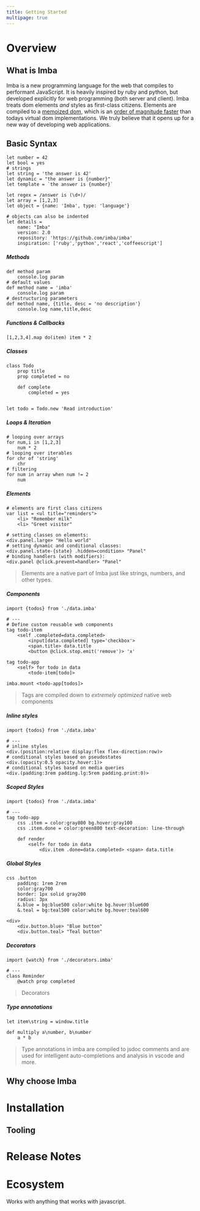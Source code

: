 ```yaml
---
title: Getting Started
multipage: true
---
```


# Overview

## What is Imba

Imba is a new programming language for the web that compiles
to performant JavaScript. It is heavily inspired by ruby and python,
but developed explicitly for web programming (both server and client).
Imba treats dom elements *and* styles as first-class citizens. Elements are compiled to a [memoized dom](/guides/advanced/performance), which is an [order of magnitude faster](https://somebee.github.io/dom-reconciler-bench/index.html) than todays virtual dom implementations. We truly believe that it opens up for a new way of developing web applications.

## Basic Syntax

```imba
let number = 42
let bool = yes
# strings
let string = 'the answer is 42'
let dynamic = "the answer is {number}"
let template = `the answer is {number}`

let regex = /answer is (\d+)/
let array = [1,2,3]
let object = {name: 'Imba', type: 'language'}

# objects can also be indented
let details =
    name: "Imba"
    version: 2.0
    repository: 'https://github.com/imba/imba'
    inspiration: ['ruby','python','react','coffeescript']
```

##### Methods
```imba
def method param
    console.log param
# default values
def method name = 'imba'
    console.log param
# destructuring parameters
def method name, {title, desc = 'no description'}
    console.log name,title,desc
```

##### Functions & Callbacks
```imba
[1,2,3,4].map do(item) item * 2
```

##### Classes
```imba
class Todo
    prop title
    prop completed = no
    
    def complete
        completed = yes


let todo = Todo.new 'Read introduction'
```

##### Loops & Iteration
```imba
# looping over arrays
for num,i in [1,2,3]
    num * 2
# looping over iterables
for chr of 'string'
    chr
# filtering
for num in array when num != 2
    num
```

##### Elements
```imba
# elements are first class citizens
var list = <ul title="reminders">
    <li> "Remember milk"
    <li> "Greet visitor"

# setting classes on elements:
<div.panel.large> "Hello world"
# setting dynamic and conditional classes:
<div.panel.state-{state} .hidden=condition> "Panel"
# binding handlers (with modifiers):
<div.panel @click.prevent=handler> "Panel"
```

> Elements are a native part of Imba just like strings, numbers, and other types.

##### Components

```imba
import {todos} from './data.imba'

# ---
# Define custom reusable web components
tag todo-item
    <self .completed=data.completed>
        <input[data.completed] type='checkbox'>
        <span.title> data.title
        <button @click.stop.emit('remove')> 'x'

tag todo-app
    <self> for todo in data
        <todo-item[todo]>

imba.mount <todo-app[todos]>
```

> Tags are compiled down to *extremely optimized* native web components

##### Inline styles
```imba
import {todos} from './data.imba'

# ---
# inline styles
<div.(position:relative display:flex flex-direction:row)>
# conditional styles based on pseudostates
<div.(opacity:0.5 opacity.hover:1)>
# conditional styles based on media queries
<div.(padding:3rem padding.lg:5rem padding.print:0)>

```

##### Scoped Styles
```imba
import {todos} from './data.imba'

# ---
tag todo-app
    css .item = color:gray800 bg.hover:gray100
    css .item.done = color:green800 text-decoration: line-through
    
    def render
        <self> for todo in data
            <div.item .done=data.completed> <span> data.title
```

##### Global Styles
```imba
css .button
    padding: 1rem 2rem
    color:gray700
    border: 1px solid gray200
    radius: 3px
    &.blue = bg:blue500 color:white bg.hover:blue600
    &.teal = bg:teal500 color:white bg.hover:teal600

<div>
    <div.button.blue> "Blue button"
    <div.button.teal> "Teal button"
```

##### Decorators

```imba
import {watch} from './decorators.imba'

# ---
class Reminder
    @watch prop completed
```
> Decorators

##### Type annotations
```imba
let item\string = window.title

def multiply a\number, b\number
    a * b
```

> Type annotations in imba are compiled to jsdoc comments and are used for intelligent auto-completions and analysis in vscode and more.


## Why choose Imba

# Installation

## Tooling

# Release Notes

# Ecosystem


Works with anything that works with javascript.
